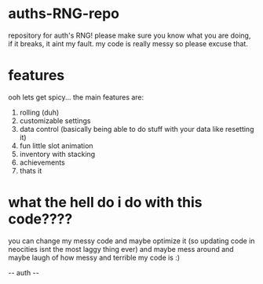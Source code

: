 # auths-RNG-repo
repository for auth's RNG!
please make sure you know what you are doing, if it breaks, it aint my fault.
my code is really messy so please excuse that. 

# features
ooh lets get spicy...
the main features are:

1. rolling (duh)
2. customizable settings
3. data control (basically being able to do stuff with your data like resetting it)
4. fun little slot animation
5. inventory with stacking
6. achievements
7. thats it

# what the hell do i do with this code????
you can change my messy code and maybe optimize it (so updating code in neocities isnt the most laggy thing ever)
and maybe mess around and maybe laugh of how messy and terrible my code is :)

-- auth --
